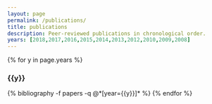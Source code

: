 ```yaml
---
layout: page
permalink: /publications/
title: publications
description: Peer-reviewed publications in chronological order.
years: [2018,2017,2016,2015,2014,2013,2012,2010,2009,2008]
---
```


{% for y in page.years %}
  <h3 class="year">{{y}}</h3>
  {% bibliography -f papers -q @*[year={{y}}]* %}
{% endfor %}
